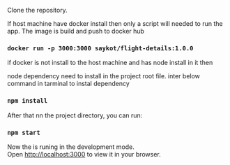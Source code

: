 Clone the repository.

If host machine have docker install then only a script will needed to run the app. The image is build and push to docker hub

### `docker run -p 3000:3000 saykot/flight-details:1.0.0`

if docker is not install to the host machine and has node install in it then

node dependency need to install in the project root file. inter below command in tarminal to instal dependency

### `npm install`

After that nn the project directory, you can run:

### `npm start`

Now the is runing in the development mode.\
Open [http://localhost:3000](http://localhost:3000) to view it in your browser.



